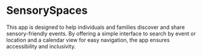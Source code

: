# SensorySpaces
This app is designed to help individuals and families discover and share sensory-friendly events. By offering a simple interface to search by event or location and a calendar view for easy navigation, the app ensures accessibility and inclusivity.
